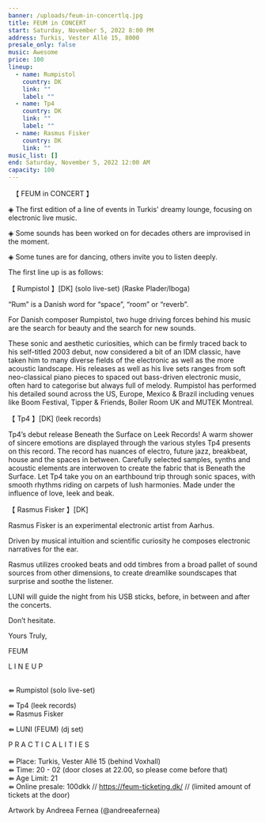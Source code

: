 ```yaml
---
banner: /uploads/feum-in-concertlq.jpg
title: FEUM in CONCERT
start: Saturday, November 5, 2022 8:00 PM
address: Turkis, Vester Allé 15, 8000
presale_only: false
music: Awesome
price: 100
lineup:
  - name: Rumpistol
    country: DK
    link: ""
    label: ""
  - name: Tp4
    country: DK
    link: ""
    label: ""
  - name: Rasmus Fisker
    country: DK
    link: ""
music_list: []
end: Saturday, November 5, 2022 12:00 AM
capacity: 100
---
```

  【 FEUM in CONCERT 】

◈ The first edition of a line of events in Turkis' dreamy lounge, focusing on electronic live music.

◈ Some sounds has been worked on for decades others are improvised in the moment.

◈ Some tunes are for dancing, others invite you to listen deeply.

The first line up is as follows: 

【 Rumpistol 】\[DK] (solo live-set) (Raske Plader/Iboga)

“Rum” is a Danish word for “space”, “room” or “reverb”.

For Danish composer Rumpistol, two huge driving forces behind his music are the search for beauty and the search for new sounds.

These sonic and aesthetic curiosities, which can be firmly traced back to his self-titled 2003 debut, now considered a bit of an IDM classic, have taken him to many diverse fields of the electronic as well as the more acoustic landscape. His releases as well as his live sets ranges from soft neo-classical piano pieces to spaced out bass-driven electronic music, often hard to categorise but always full of melody. Rumpistol has performed his detailed sound across the US, Europe, Mexico & Brazil including venues like Boom Festival, Tipper & Friends, Boiler Room UK and MUTEK Montreal.

【 Tp4 】\[DK] (leek records)

Tp4’s debut release Beneath the Surface on Leek Records! A warm shower of sincere emotions are displayed through the various styles Tp4 presents on this record. The record has nuances of electro, future jazz, breakbeat, house and the spaces in between. Carefully selected samples, synths and acoustic elements are interwoven to create the fabric that is Beneath the Surface. Let Tp4 take you on an earthbound trip through sonic spaces, with smooth rhythms riding on carpets of lush harmonies. Made under the influence of love, leek and beak.

【 Rasmus Fisker 】\[DK]

Rasmus Fisker is an experimental electronic artist from Aarhus.

Driven by musical intuition and scientific curiosity he composes electronic narratives for the ear.

Rasmus utilizes crooked beats and odd timbres from a broad pallet of sound sources from other dimensions, to create dreamlike soundscapes that surprise and soothe the listener.

LUNI will guide the night from his USB sticks, before, in between and after the concerts.  

Don’t hesitate.

Yours Truly,

FEUM

L I N E U P

\
⇻ Rumpistol (solo live-set) 

⇻ Tp4 (leek records)\
⇻ Rasmus Fisker 

⇻ LUNI (FEUM) (dj set)

P R A C T I C A L I T I E S\
\
⇻ Place: Turkis, Vester Allé 15 (behind Voxhall)\
⇻ Time: 20 - 02 (door closes at 22.00, so please come before that)\
⇻ Age Limit: 21\
⇻ Online presale: 100dkk // <https://feum-ticketing.dk/> ​// (limited amount of tickets at the door)

Artwork by Andreea Fernea (@andreeafernea)